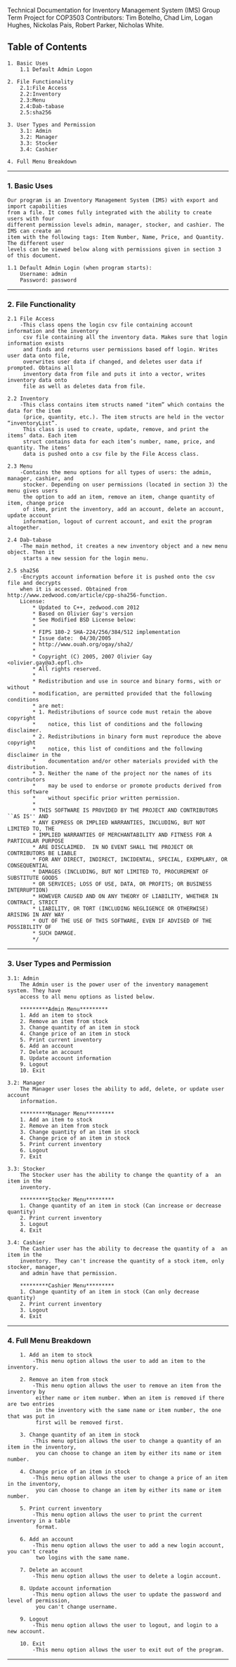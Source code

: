 Technical Documentation for Inventory Management System (IMS)
Group Term Project for COP3503
Contributors: Tim Botelho, Chad Lim, Logan Hughes, Nickolas Pais, Robert Parker, Nicholas White.


## Table of Contents
	1. Basic Uses
		1.1 Default Admin Logon
		
	2. File Functionality
		2.1:File Access
		2.2:Inventory
		2.3:Menu
		2.4:Dab-tabase
		2.5:sha256
		
	3. User Types and Permission
		3.1: Admin
		3.2: Manager
		3.3: Stocker
		3.4: Cashier
		
	4. Full Menu Breakdown


------------------------------------------------------------------------------------------
### 1. Basic Uses
	Our program is an Inventory Management System (IMS) with export and import capabilities
	from a file. It comes fully integrated with the ability to create users with four 
	different permission levels admin, manager, stocker, and cashier. The IMS can create an
	item with the following tags: Item Number, Name, Price, and Quantity. The different user
	levels can be viewed below along with permissions given in section 3 of this document. 
	
	1.1 Default Admin Login (when program starts): 
		Username: admin
		Password: password
 
------------------------------------------------------------------------------------------
### 2. File Functionality
	2.1 File Access
		-This class opens the login csv file containing account information and the inventory
		 csv file containing all the inventory data. Makes sure that login information exists
		 and finds and returns user permissions based off login. Writes user data onto file, 
		 overwrites user data if changed, and deletes user data if prompted. Obtains all 
		 inventory data from file and puts it into a vector, writes inventory data onto 
		 file as well as deletes data from file.
		 
	2.2 Inventory
		-This class contains item structs named "item” which contains the data for the item
		 (price, quantity, etc.). The item structs are held in the vector “inventoryList”.
		 This class is used to create, update, remove, and print the items’ data. Each item
		 struct contains data for each item’s number, name, price, and quantity. The items’
		 data is pushed onto a csv file by the File Access class.
		 
	2.3 Menu
		-Contains the menu options for all types of users: the admin, manager, cashier, and
		 stocker. Depending on user permissions (located in section 3) the menu gives users
		 the option to add an item, remove an item, change quantity of item, change price 
		 of item, print the inventory, add an account, delete an account, update account 
		 information, logout of current account, and exit the program altogether.
		
	2.4 Dab-tabase 
		-The main method, it creates a new inventory object and a new menu object. Then it
		 starts a new session for the login menu.
		 
	2.5 sha256
		-Encrypts account information before it is pushed onto the csv file and decrypts 
		when it is accessed. Obtained from http://www.zedwood.com/article/cpp-sha256-function.
		License:
			* Updated to C++, zedwood.com 2012
 			* Based on Olivier Gay's version
			* See Modified BSD License below: 
			*
			* FIPS 180-2 SHA-224/256/384/512 implementation
			* Issue date:  04/30/2005
			* http://www.ouah.org/ogay/sha2/
			*
			* Copyright (C) 2005, 2007 Olivier Gay <olivier.gay@a3.epfl.ch>
 			* All rights reserved.
			*
			* Redistribution and use in source and binary forms, with or without
 			* modification, are permitted provided that the following conditions
 			* are met:
			* 1. Redistributions of source code must retain the above copyright
			*    notice, this list of conditions and the following disclaimer.
 			* 2. Redistributions in binary form must reproduce the above copyright
			*    notice, this list of conditions and the following disclaimer in the
			*    documentation and/or other materials provided with the distribution.
			* 3. Neither the name of the project nor the names of its contributors
 			*    may be used to endorse or promote products derived from this software
 			*    without specific prior written permission.
			*
			* THIS SOFTWARE IS PROVIDED BY THE PROJECT AND CONTRIBUTORS ``AS IS'' AND
			* ANY EXPRESS OR IMPLIED WARRANTIES, INCLUDING, BUT NOT LIMITED TO, THE
			* IMPLIED WARRANTIES OF MERCHANTABILITY AND FITNESS FOR A PARTICULAR PURPOSE
 			* ARE DISCLAIMED.  IN NO EVENT SHALL THE PROJECT OR CONTRIBUTORS BE LIABLE
			* FOR ANY DIRECT, INDIRECT, INCIDENTAL, SPECIAL, EXEMPLARY, OR CONSEQUENTIAL
 			* DAMAGES (INCLUDING, BUT NOT LIMITED TO, PROCUREMENT OF SUBSTITUTE GOODS
 			* OR SERVICES; LOSS OF USE, DATA, OR PROFITS; OR BUSINESS INTERRUPTION)
 			* HOWEVER CAUSED AND ON ANY THEORY OF LIABILITY, WHETHER IN CONTRACT, STRICT
 			* LIABILITY, OR TORT (INCLUDING NEGLIGENCE OR OTHERWISE) ARISING IN ANY WAY
 			* OUT OF THE USE OF THIS SOFTWARE, EVEN IF ADVISED OF THE POSSIBILITY OF
 			* SUCH DAMAGE.
 			*/

------------------------------------------------------------------------------------------
### 3. User Types and Permission
	3.1: Admin 
		The Admin user is the power user of the inventory management system. They have 
		access to all menu options as listed below.
	
		*********Admin Menu*********
		1. Add an item to stock
		2. Remove an item from stock
		3. Change quantity of an item in stock
		4. Change price of an item in stock
		5. Print current inventory
		6. Add an account
		7. Delete an account
		8. Update account information
		9. Logout
		10. Exit

	3.2: Manager
		The Manager user loses the ability to add, delete, or update user account 
		information.
	
		*********Manager Menu*********
		1. Add an item to stock
		2. Remove an item from stock
		3. Change quantity of an item in stock
		4. Change price of an item in stock
		5. Print current inventory
		6. Logout
		7. Exit
		
	3.3: Stocker
		The Stocker user has the ability to change the quantity of a  an item in the 
		inventory.
	
		*********Stocker Menu*********
		1. Change quantity of an item in stock (Can increase or decrease quantity)
		2. Print current inventory
		3. Logout
		4. Exit
		
	3.4: Cashier
		The Cashier user has the ability to decrease the quantity of a  an item in the 
		inventory. They can't increase the quantity of a stock item, only stocker, manager,
		and admin have that permission.
	
		*********Cashier Menu*********
		1. Change quantity of an item in stock (Can only decrease quantity)
		2. Print current inventory
		3. Logout
		4. Exit
		
------------------------------------------------------------------------------------------	
### 4. Full Menu Breakdown

		1. Add an item to stock 
			-This menu option allows the user to add an item to the inventory.
			 
		2. Remove an item from stock
			-This menu option allows the user to remove an item from the inventory by 
			 either name or item number. When an item is removed if there are two entries 
			 in the inventory with the same name or item number, the one that was put in 
			 first will be removed first.
			 
		3. Change quantity of an item in stock
			-This menu option allows the user to change a quantity of an item in the inventory, 
			 you can choose to change an item by either its name or item number.
			 
		4. Change price of an item in stock
			-This menu option allows the user to change a price of an item in the inventory, 
			 you can choose to change an item by either its name or item number.
			 
		5. Print current inventory
			-This menu option allows the user to print the current inventory in a table 
			 format.
			
		6. Add an account
			-This menu option allows the user to add a new login account, you can't create
			 two logins with the same name.
			 
		7. Delete an account
			-This menu option allows the user to delete a login account.
			
		8. Update account information
			-This menu option allows the user to update the password and level of permission,
			 you can't change username.
			 
		9. Logout
			-This menu option allows the user to logout, and login to a new account.
			
		10. Exit
			-This menu option allows the user to exit out of the program.
			
------------------------------------------------------------------------------------------	
